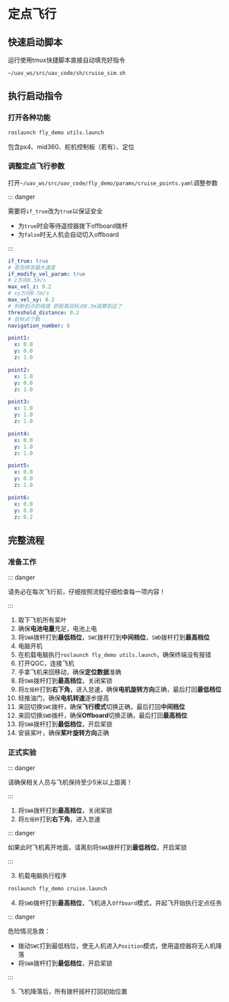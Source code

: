 # 定点飞行

## 快速启动脚本

运行使用tmux快捷脚本直接自动填充好指令

```
~/uav_ws/src/uav_code/sh/cruise_sim.sh
```

## 执行启动指令

### 打开各种功能

```sh
roslaunch fly_demo utils.launch
```

包含px4、mid360、舵机控制板（若有）、定位

### 调整定点飞行参数

打开`~/uav_ws/src/uav_code/fly_demo/params/cruise_points.yaml`调整参数

::: danger

需要将`if_true`改为`true`以保证安全

- 为`true`时会等待遥控器拨下offboard拨杆
- 为`false`时无人机会自动切入offboard

:::

```yaml
if_true: true
# 是否修改最大速度
if_modify_vel_param: true
# z方向0.5m/s
max_vel_z: 0.2
# xy方向0.5m/s
max_vel_xy: 0.2
# 判断到点的阈值 即距离目标点0.3m就算到达了
threshold_distance: 0.2
# 目标点个数
navigation_number: 6

point1:
  x: 0.0
  y: 0.0
  z: 1.0

point2:
  x: 1.0
  y: 0.0
  z: 1.0

point3:
  x: 1.0
  y: 1.0
  z: 1.0

point4:
  x: 0.0
  y: 1.0
  z: 1.0

point5:
  x: 0.0
  y: 0.0
  z: 1.0

point6:
  x: 0.0
  y: 0.0
  z: 0.2
```

## 完整流程

### 准备工作

::: danger

请务必在每次飞行前，仔细按照流程仔细检查每一项内容！

:::

1. 取下飞机所有桨叶
2. 确保**电池电量**充足，电池上电
3. 将`SWA`拨杆打到**最低档位**，`SWC`拨杆打到**中间档位**，`SWD`拨杆打到**最高档位**
4. 电脑开机
5. 在机载电脑执行`roslaunch fly_demo utils.launch`，确保终端没有报错
6. 打开QGC，连接飞机
7. 手拿飞机来回移动，确保**定位数据**准确
8. 将`SWA`拨杆打到**最高档位**，关闭桨锁
9. 将`左摇杆`打到**右下角**，进入怠速，确保**电机旋转方向**正确，最后打回**最低档位**
10. 轻推油门，确保**电机转速**逐步提高
11. 来回切换`SWC`拨杆，确保**飞行模式**切换正确，最后打回**中间档位**
12. 来回切换`SWD`拨杆，确保**Offboard**切换正确，最后打回**最高档位**
13. 将`SWA`拨杆打到**最低档位**，开启桨锁
14. 安装桨叶，确保**桨叶旋转方向**正确

### 正式实验

::: danger

请确保相关人员与飞机保持至少5米以上距离！

:::

1. 将`SWA`拨杆打到**最高档位**，关闭桨锁
2. 将`左摇杆`打到**右下角**，进入怠速

::: danger

如果此时飞机离开地面，请离刻将`SWA`拨杆打到**最低档位**，开启桨锁

:::

3. 机载电脑执行程序

```sh
roslaunch fly_demo cruise.launch
```

4. 将`SWD`拨杆打到**最高档位**，飞机进入`Offboard`模式，并起飞开始执行定点任务

::: danger

危险情况急救：

- 拨动`SWC`打到最低档位，使无人机进入`Position`模式，使用遥控器将无人机降落
- 将`SWA`拨杆打到**最低档位**，开启桨锁

:::

5. 飞机降落后，所有拨杆摇杆打回初始位置
